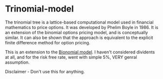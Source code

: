 # Trinomial-model
The trinomial tree is a lattice-based computational model used in financial mathematics to price options. It was developed by Phelim Boyle in 1986. It is an extension of the binomial options pricing model, and is conceptually similar. It can also be shown that the approach is equivalent to the explicit finite difference method for option pricing.

This is an extension to the [Bionomial model](https://en.wikipedia.org/wiki/Binomial_options_pricing_model). I haven't considered dividents at all, and for the risk free rate, went with simple 5%, VERY genral assumption.

Disclaimer - Don't use this for anything. 
